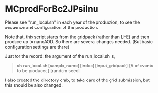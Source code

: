# MCprodForBc2JPsilnu

Please see "run_local.sh" in each year of the production,
to see the sequence and configuration of the production. 

Note that, this script starts from the gridpack (rather than LHE) 
and then produce up to nanoAOD. 
So there are several changes needed. 
(But basic configuration settings are there)

Just for the record: the argument of the run_local.sh is, 

> sh run_local.sh [sample_name] [index] [input_gridpack] [# of events to be produced] [random seed]


I also created the directory crab, to take care of the grid submission, 
but this should be also changed. 